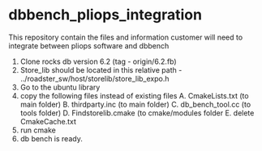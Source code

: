 # dbbench_pliops_integration
This repository contain the files and information customer will need to integrate between pliops software and dbbench

1. Clone rocks db version 6.2 (tag - origin/6.2.fb)
2. Store_lib should be located in this relative path - ../roadster_sw/host/storelib/store_lib_expo.h
3. Go to the ubuntu library
4. copy the following files instead of existing files
   A. CmakeLists.txt (to main folder)
   B. thirdparty.inc (to main folder)
   C. db_bench_tool.cc (to tools folder)
   D. Findstorelib.cmake (to cmake/modules folder
   E. delete CmakeCache.txt
5. run cmake
6. db bench is ready.

